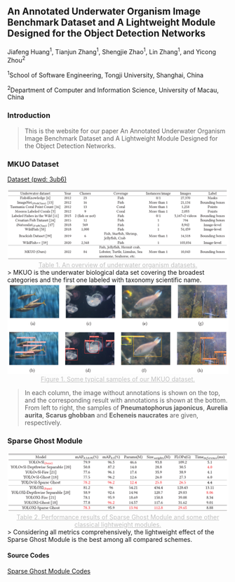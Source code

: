 ## An Annotated Underwater Organism Image Benchmark Dataset and A Lightweight Module Designed for the Object Detection Networks

Jiafeng Huang<sup>1</sup>, Tianjun Zhang<sup>1</sup>, Shengjie Zhao<sup>1</sup>, Lin Zhang<sup>1</sup>, and Yicong Zhou<sup>2</sup>

<sup>1</sup>School of Software Engineering, Tongji University, Shanghai, China

<sup>2</sup>Department of Computer and Information Science, University of Macau, China

### Introduction

>  This is the website for our paper An Annotated Underwater Organism Image Benchmark Dataset and A Lightweight Module Designed for the Object Detection Networks.

### MKUO Dataset

[Dataset (pwd: 3ub6)](https://pan.baidu.com/s/1f8Dvh7z73PEbFA6DKwRdQw)

<img src="dataset overview.png" style="zoom: 70%;" />

<center style="color:#C0C0C0;text-decoration:underline">Table 1. An overview of underwater organism datasets.</center>
>  MKUO is the underwater biological data set covering the broadest categories and the first one labeled with taxonomy scientific name.

<img src="dataset samples.png" style="zoom: 70%;" />

<center style="color:#C0C0C0;text-decoration:underline">Figure 1. Some typical samples of our MKUO dataset.</center>

>  In each column, the image without annotations is
shown on the top, and the corresponding result with annotations is shown at the bottom. From left to right, the samples of **Pneumatophorus japonicus**, **Aurelia aurita**, **Scarus ghobban** and **Echeneis naucrates** are given, respectively.

### Sparse Ghost Module

<img src="Sparse Ghost Module performance.png" style="zoom: 70%;" />

<center style="color:#C0C0C0;text-decoration:underline">Table 2. Performance results of Sparse Ghost Module and some other classical lightweight modules.</center>
>  Considering all metrics comprehensively, the lightweight effect of the Sparse Ghost Module is the best among all compared schemes.

#### Source Codes

[Sparse Ghost Module Codes](https://github.com/huangfeng95/Sparse-Ghost-Module)
